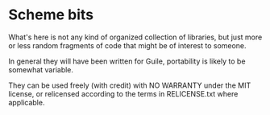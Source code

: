 
Scheme bits
===========

What's here is not any kind of organized collection of libraries, but
just more or less random fragments of code that might be of interest
to someone.

In general they will have been written for Guile, portability is
likely to be somewhat variable.

They can be used freely (with credit) with NO WARRANTY under the MIT
license, or relicensed according to the terms in RELICENSE.txt where
applicable.
